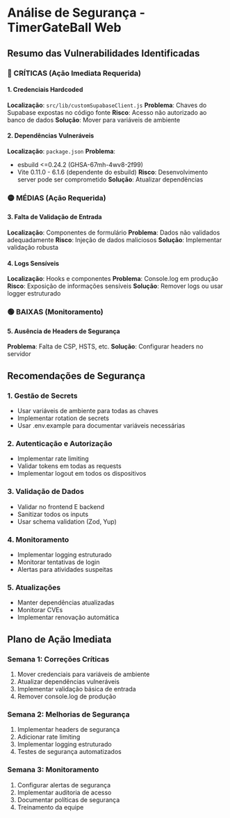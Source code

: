 # Análise de Segurança - TimerGateBall Web

## Resumo das Vulnerabilidades Identificadas

### 🔴 CRÍTICAS (Ação Imediata Requerida)

#### 1. Credenciais Hardcoded
**Localização**: `src/lib/customSupabaseClient.js`
**Problema**: Chaves do Supabase expostas no código fonte
**Risco**: Acesso não autorizado ao banco de dados
**Solução**: Mover para variáveis de ambiente

#### 2. Dependências Vulneráveis
**Localização**: `package.json`
**Problema**: 
- esbuild <=0.24.2 (GHSA-67mh-4wv8-2f99)
- Vite 0.11.0 - 6.1.6 (dependente do esbuild)
**Risco**: Desenvolvimento server pode ser comprometido
**Solução**: Atualizar dependências

### 🟡 MÉDIAS (Ação Requerida)

#### 3. Falta de Validação de Entrada
**Localização**: Componentes de formulário
**Problema**: Dados não validados adequadamente
**Risco**: Injeção de dados maliciosos
**Solução**: Implementar validação robusta

#### 4. Logs Sensíveis
**Localização**: Hooks e componentes
**Problema**: Console.log em produção
**Risco**: Exposição de informações sensíveis
**Solução**: Remover logs ou usar logger estruturado

### 🟢 BAIXAS (Monitoramento)

#### 5. Ausência de Headers de Segurança
**Problema**: Falta de CSP, HSTS, etc.
**Solução**: Configurar headers no servidor

## Recomendações de Segurança

### 1. Gestão de Secrets
- Usar variáveis de ambiente para todas as chaves
- Implementar rotation de secrets
- Usar .env.example para documentar variáveis necessárias

### 2. Autenticação e Autorização
- Implementar rate limiting
- Validar tokens em todas as requests
- Implementar logout em todos os dispositivos

### 3. Validação de Dados
- Validar no frontend E backend
- Sanitizar todos os inputs
- Usar schema validation (Zod, Yup)

### 4. Monitoramento
- Implementar logging estruturado
- Monitorar tentativas de login
- Alertas para atividades suspeitas

### 5. Atualizações
- Manter dependências atualizadas
- Monitorar CVEs
- Implementar renovação automática

## Plano de Ação Imediata

### Semana 1: Correções Críticas
1. Mover credenciais para variáveis de ambiente
2. Atualizar dependências vulneráveis
3. Implementar validação básica de entrada
4. Remover console.log de produção

### Semana 2: Melhorias de Segurança
1. Implementar headers de segurança
2. Adicionar rate limiting
3. Implementar logging estruturado
4. Testes de segurança automatizados

### Semana 3: Monitoramento
1. Configurar alertas de segurança
2. Implementar auditoria de acesso
3. Documentar políticas de segurança
4. Treinamento da equipe
